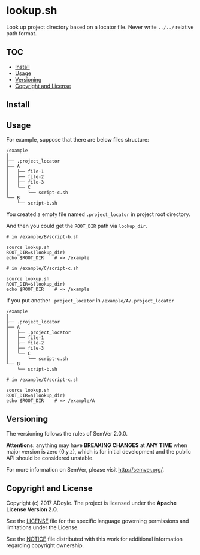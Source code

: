 # lookup.sh

Look up project directory based on a locator file.
Never write `../../` relative path format.

## TOC

<!-- MarkdownTOC GFM -->

- [Install](#install)
- [Usage](#usage)
- [Versioning](#versioning)
- [Copyright and License](#copyright-and-license)

<!-- /MarkdownTOC -->

## Install

## Usage

For example, suppose that there are below files structure:

```
/example
│
├── .project_locator
├── A
│   ├── file-1
│   ├── file-2
│   ├── file-3
│   └── C
│       └── script-c.sh
└── B
    └── script-b.sh
```


You created a empty file named `.project_locator` in project root directory.

And then you could get the `ROOT_DIR` path via `lookup_dir`.

```
# in /example/B/script-b.sh

source lookup.sh
ROOT_DIR=$(lookup_dir)
echo $ROOT_DIR    # => /example
```

```
# in /example/C/script-c.sh

source lookup.sh
ROOT_DIR=$(lookup_dir)
echo $ROOT_DIR    # => /example
```

If you put another `.project_locator` in `/example/A/.project_locator`

```
/example
│
├── .project_locator
├── A
│   ├── .project_locator
│   ├── file-1
│   ├── file-2
│   ├── file-3
│   └── C
│       └── script-c.sh
└── B
    └── script-b.sh
```

```
# in /example/C/script-c.sh

source lookup.sh
ROOT_DIR=$(lookup_dir)
echo $ROOT_DIR    # => /example/A
```

## Versioning

The versioning follows the rules of SemVer 2.0.0.

**Attentions**: anything may have **BREAKING CHANGES** at **ANY TIME** when major version is zero (0.y.z), which is for initial development and the public API should be considered unstable.

For more information on SemVer, please visit http://semver.org/.


## Copyright and License

Copyright (c) 2017 ADoyle. The project is licensed under the **Apache License Version 2.0**.

See the [LICENSE][] file for the specific language governing permissions and limitations under the License.

See the [NOTICE][] file distributed with this work for additional information regarding copyright ownership.


<!-- Links -->

[LICENSE]: ./LICENSE
[NOTICE]: ./NOTICE
